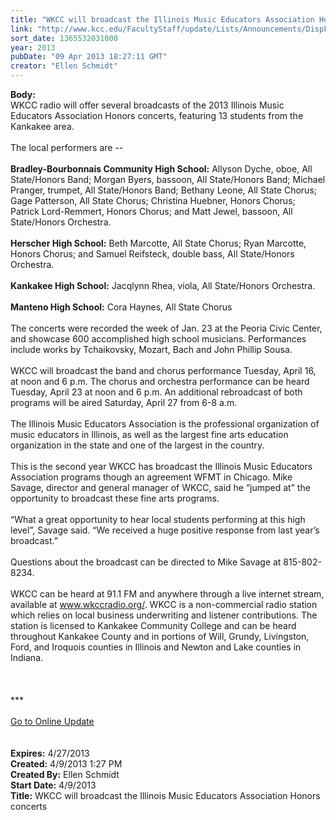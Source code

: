 ```yaml
---
title: "WKCC will broadcast the Illinois Music Educators Association Honors concerts"
link: "http://www.kcc.edu/FacultyStaff/update/Lists/Announcements/DispForm.aspx?ID=1058"
sort_date: 1365532031000
year: 2013
pubDate: "09 Apr 2013 18:27:11 GMT"
creator: "Ellen Schmidt"
---
```


<div><b>Body:</b> <div class="ExternalClass49B658FD24E341DD8D56B7E8B415A14F"><div>
<div>WKCC radio will offer several broadcasts of the 2013 Illinois Music Educators Association Honors concerts, featuring 13 students from the Kankakee area.</div>
<div><br />The local performers are --</div>
<div><br /><strong>Bradley-Bourbonnais Community High School:</strong> Allyson Dyche, oboe, All State/Honors Band; Morgan Byers, bassoon, All State/Honors Band; Michael Pranger, trumpet, All State/Honors Band; Bethany Leone, All State Chorus; Gage Patterson, All State Chorus; Christina Huebner, Honors Chorus; Patrick Lord-Remmert, Honors Chorus; and Matt Jewel, bassoon, All State/Honors Orchestra.</div>
<div><br /><strong>Herscher High School:</strong> Beth Marcotte, All State Chorus; Ryan Marcotte, Honors Chorus; and Samuel Reifsteck, double bass, All State/Honors Orchestra.</div>
<div><br /><strong>Kankakee High School:</strong> Jacqlynn Rhea, viola, All State/Honors Orchestra.</div>
<div><br /><strong>Manteno High School:</strong> Cora Haynes, All State Chorus</div>
<div><br />The concerts were recorded the week of Jan. 23 at the Peoria Civic Center, and showcase 600 accomplished high school musicians. Performances include works by Tchaikovsky, Mozart, Bach and John Phillip Sousa.</div>
<div><br />WKCC will broadcast the band and chorus performance Tuesday, April 16, at noon and 6 p.m. The chorus and orchestra performance can be heard Tuesday, April 23 at noon and 6 p.m. An additional rebroadcast of both programs will be aired Saturday, April 27 from 6-8 a.m.</div>
<div><br />The Illinois Music Educators Association is the professional organization of music educators in Illinois, as well as the largest fine arts education organization in the state and one of the largest in the country.</div>
<div><br />This is the second year WKCC has broadcast the Illinois Music Educators Association programs though an agreement WFMT in Chicago. Mike Savage, director and general manager of WKCC, said he “jumped at” the opportunity to broadcast these fine arts programs. </div>
<div><br />“What a great opportunity to hear local students performing at this high level”, Savage said. “We received a huge positive response from last year’s broadcast.”</div>
<div><br />Questions about the broadcast can be directed to Mike Savage at 815-802-8234.</div>
<div><br />WKCC can be heard at 91.1 FM and anywhere through a live internet stream, available at <a href="http://www.wkccradio.org/">www.wkccradio.org/</a>. WKCC is a non-commercial radio station which relies on local business underwriting and listener contributions. The station is licensed to Kankakee Community College and can be heard throughout Kankakee County and in portions of Will, Grundy, Livingston, Ford, and Iroquois counties in Illinois and Newton and Lake counties in Indiana. <br /></div>
<div> </div>
<div>
<div>
<div>
<div><br />
<div>
<div> </div>
<div>
<div>
<div>***</div>
<div> </div>
<div><a href="/FacultyStaff/update/Pages/dailyupdate.aspx">Go to Online Update</a></div>
<div> </div></div></div></div></div><br /></div></div></div></div></div></div>
<div><b>Expires:</b> 4/27/2013</div>
<div><b>Created:</b> 4/9/2013 1:27 PM</div>
<div><b>Created By:</b> Ellen Schmidt</div>
<div><b>Start Date:</b> 4/9/2013</div>
<div><b>Title:</b> WKCC will broadcast the Illinois Music Educators Association Honors concerts</div>
